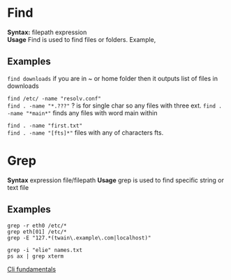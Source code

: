 # Find 
**Syntax:** filepath expression  
__Usage__ Find is used to find files or folders. Example,

## Examples
`find downloads`  if you are in ~ or home folder then it outputs list of files in downloads

`find /etc/ -name "resolv.conf"`   
`find . -name "*.???"` ? is for single char so any files with three ext. 
`find . -name "*main*"` finds any files with word main within

`find . -name "first.txt"`  
`find . -name "[fts]*"` files with any of characters fts.

# Grep 
**Syntax** expression file/filepath
__Usage__ grep is used to find specific string or text file

## Examples

`grep -r eth0 /etc/*`  
`grep eth[01] /etc/*`  
`grep -E "127.*(twain\.example\.com|localhost)"`

`grep -i "elie" names.txt`  
`ps ax | grep xterm`

[Cli fundamentals](https://github.com/Namrajp/cli-fundamentals)
